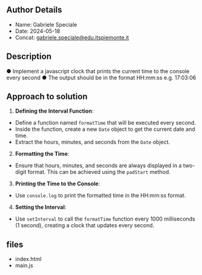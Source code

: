 ## Author Details

* Name: Gabriele Speciale
* Date: 2024-05-18
* Concat: gabriele.speciale@edu.itspiemonte.it




## Description

● Implement a javascript clock that prints the current time to the console 
  every second
● The output should be in the format HH:mm:ss e.g. 17:03:06





## Approach to solution

1. **Defining the Interval Function**:
- Define a function named `formatTime` that will be executed every second.
- Inside the function, create a new `Date` object to get the current date and time.
- Extract the hours, minutes, and seconds from the `Date` object.

2. **Formatting the Time**:
- Ensure that hours, minutes, and seconds are always displayed in a two-digit format. This can be achieved using the `padStart` method.

3. **Printing the Time to the Console**:
- Use `console.log` to print the formatted time in the HH:mm:ss format.

4. **Setting the Interval**:
- Use `setInterval` to call the `formatTime` function every 1000 milliseconds (1 second), creating a clock that updates every second.





## files

* index.html
* main.js